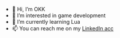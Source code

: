 - 👋 Hi, I’m OKK
- 👀 I’m interested in game development
- 🌱 I’m currently learning Lua
- 📫 You can reach me on my <a href="[www.linkedin.com/in/oğuz-kağan-kamil-756840164](https://www.linkedin.com/in/o%C4%9Fuz-ka%C4%9Fan-kamil-756840164/)">LinkedIn acc<a/>

<!---
OKK53/OKK53 is a ✨ special ✨ repository because its `README.md` (this file) appears on your GitHub profile.
You can click the Preview link to take a look at your changes.
--->
